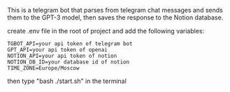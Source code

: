 This is a telegram bot that parses from telegram chat messages and sends them to the GPT-3 model, then saves the response to the Notion database.

create .env file in the root of project and add the following variables:
```commandline
TGBOT_API=your api token of telegram bot
GPT_API=your api token of openai
NOTION_API=your api token of notion
NOTION_DB_ID=your database id of notion
TIME_ZONE=Europe/Moscow
```
then type "bash ./start.sh" in the terminal
